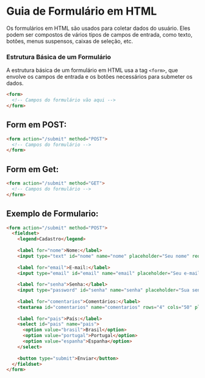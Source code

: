 # Guia de Formulário em HTML

Os formulários em HTML são usados para coletar dados do usuário. Eles podem ser compostos de vários tipos de campos de entrada, como texto, botões, menus suspensos, caixas de seleção, etc.

### Estrutura Básica de um Formulário

A estrutura básica de um formulário em HTML usa a tag `<form>`, que envolve os campos de entrada e os botões necessários para submeter os dados.

```html
<form>
  <!-- Campos do formulário vão aqui -->
</form>
```
## Form em POST:

```html
<form action="/submit" method="POST">
  <!-- Campos do formulário -->
</form>
```

## Form em Get:
```html
<form action="/submit" method="GET">
  <!-- Campos do formulário -->
</form>
```

## Exemplo de Formulario:

```html
<form action="/submit" method="POST">
  <fieldset>
    <legend>Cadastro</legend>
    
    <label for="nome">Nome:</label>
    <input type="text" id="nome" name="nome" placeholder="Seu nome" required minlength="3">
    
    <label for="email">E-mail:</label>
    <input type="email" id="email" name="email" placeholder="Seu e-mail" required>
    
    <label for="senha">Senha:</label>
    <input type="password" id="senha" name="senha" placeholder="Sua senha" required>
    
    <label for="comentarios">Comentários:</label>
    <textarea id="comentarios" name="comentarios" rows="4" cols="50" placeholder="Deixe seu comentário"></textarea>
    
    <label for="pais">País:</label>
    <select id="pais" name="pais">
      <option value="brasil">Brasil</option>
      <option value="portugal">Portugal</option>
      <option value="espanha">Espanha</option>
    </select>
    
    <button type="submit">Enviar</button>
  </fieldset>
</form>
```
